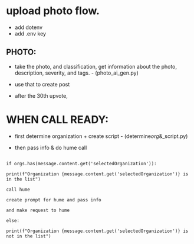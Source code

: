 # upload photo flow.

- add dotenv
- add .env key

## PHOTO:

- take the photo, and classification, get information about the photo, description, severity, and tags. - (photo_ai_gen.py)

- use that to create post

- after the 30th upvote,

# WHEN CALL READY:

- first determine organization + create script - (determine*org*&\_script.py)

- then pass info & do hume call

```orgs = []

if orgs.has(message.content.get('selectedOrganization')):

print(f"Organization {message.content.get('selectedOrganization')} is in the list")

call hume

create prompt for hume and pass info

and make request to hume

else:

print(f"Organization {message.content.get('selectedOrganization')} is not in the list")
```

